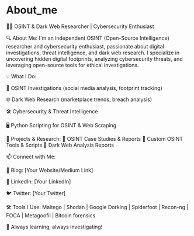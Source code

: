 # About_me

🕵️‍♂️ OSINT & Dark Web Researcher | Cybersecurity Enthusiast

🔍 About Me:
I'm an independent OSINT (Open-Source Intelligence) researcher and cybersecurity enthusiast, passionate about digital investigations, threat intelligence, and dark web research. I specialize in uncovering hidden digital footprints, analyzing cybersecurity threats, and leveraging open-source tools for ethical investigations.

💡 What I Do:

🔎 OSINT Investigations (social media analysis, footprint tracking)

🌐 Dark Web Research (marketplace trends, breach analysis)

🛠️ Cybersecurity & Threat Intelligence

🖥️ Python Scripting for OSINT & Web Scraping

🚀 Projects & Research:
📌 OSINT Case Studies & Reports
📌 Custom OSINT Tools & Scripts
📌 Dark Web Analysis Reports

📫 Connect with Me:

📝 Blog: [Your Website/Medium Link]

🔗 LinkedIn: [Your LinkedIn]

🐦 Twitter: [Your Twitter]

🛠️ Tools I Use:
Maltego | Shodan | Google Dorking | Spiderfoot | Recon-ng | FOCA | Metagoofil | Bitcoin forensics

🔐 Always learning, always investigating!
